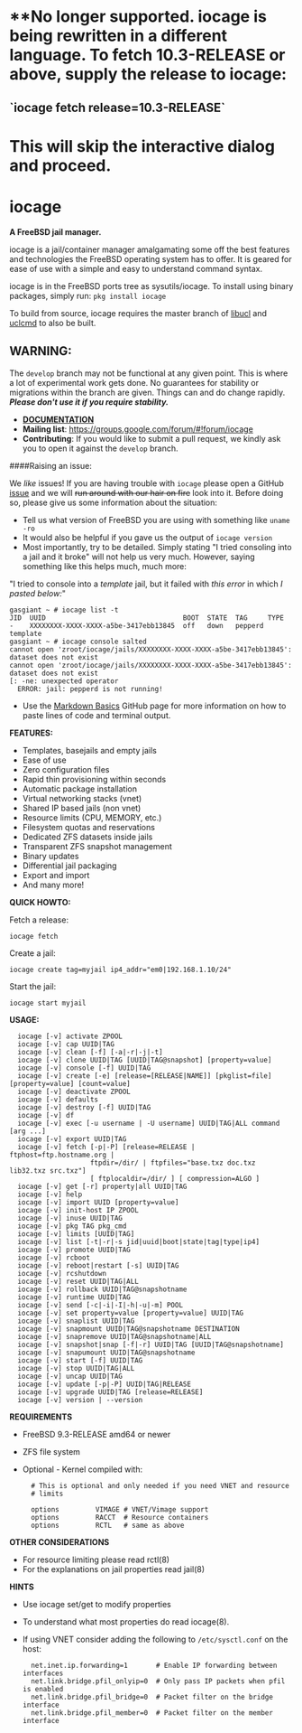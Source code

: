 <h1>**No longer supported. iocage is being rewritten in a different language. To fetch 10.3-RELEASE or above, supply the release to iocage:
<h2>`iocage fetch release=10.3-RELEASE`
<h1>This will skip the interactive dialog and proceed.

iocage
======

**A FreeBSD jail manager.**

iocage is a jail/container manager amalgamating some off the best features and
technologies the FreeBSD operating system has to offer. It is geared for ease
of use with a simple and easy to understand command syntax.

iocage is in the FreeBSD ports tree as sysutils/iocage.
To install using binary packages, simply run: `pkg install iocage`

To build from source, iocage requires the master branch of [libucl](https://github.com/vstakhov/libucl) and [uclcmd](https://github.com/allanjude/uclcmd)
to also be built.

## WARNING:
The `develop` branch may not be functional at any given point. This is where a lot of experimental work gets done. No guarantees for stability or migrations within the branch are given. Things can and do change rapidly. **_Please don't use it if you require stability._**

- **[DOCUMENTATION](http://iocage.readthedocs.org/en/latest/index.html)**
- **Mailing list**: https://groups.google.com/forum/#!forum/iocage
- **Contributing**: If you would like to submit a pull request, we kindly ask you to open it against the `develop` branch.

####Raising an issue:

We _like_ issues! If you are having trouble with `iocage` please open a GitHub [issue](https://github.com/iocage/iocage/issues) and we will ~~run around with our hair on fire~~ look into it. Before doing so, please give us some information about the situation:
- Tell us what version of FreeBSD you are using with something like `uname -ro`
- It would also be helpful if you gave us the output of `iocage version`
- Most importantly, try to be detailed. Simply stating "I tried consoling into a jail and it broke" will not help us very much. However, saying something like this helps much, much more:


"I tried to console into a _template_ jail, but it failed with _this error_ in which _I pasted below:_"
````
gasgiant ~ # iocage list -t
JID  UUID                                  BOOT  STATE  TAG     TYPE
-    XXXXXXXX-XXXX-XXXX-a5be-3417ebb13845  off   down   pepperd  template
gasgiant ~ # iocage console salted
cannot open 'zroot/iocage/jails/XXXXXXXX-XXXX-XXXX-a5be-3417ebb13845': dataset does not exist
cannot open 'zroot/iocage/jails/XXXXXXXX-XXXX-XXXX-a5be-3417ebb13845': dataset does not exist
[: -ne: unexpected operator
  ERROR: jail: pepperd is not running!
````

- Use the [Markdown Basics](https://help.github.com/articles/markdown-basics/#code-formatting) GitHub page for more information on how to paste lines of code and terminal output.

**FEATURES:**
- Templates, basejails and empty jails
- Ease of use
- Zero configuration files
- Rapid thin provisioning within seconds
- Automatic package installation
- Virtual networking stacks (vnet)
- Shared IP based jails (non vnet)
- Resource limits (CPU, MEMORY, etc.)
- Filesystem quotas and reservations
- Dedicated ZFS datasets inside jails
- Transparent ZFS snapshot management
- Binary updates
- Differential jail packaging
- Export and import
- And many more!

**QUICK HOWTO:**

Fetch a release:

`iocage fetch`

Create a jail:

`iocage create tag=myjail ip4_addr="em0|192.168.1.10/24"`

Start the jail:

`iocage start myjail`

**USAGE:**
```
  iocage [-v] activate ZPOOL
  iocage [-v] cap UUID|TAG
  iocage [-v] clean [-f] [-a|-r|-j|-t]
  iocage [-v] clone UUID|TAG [UUID|TAG@snapshot] [property=value]
  iocage [-v] console [-f] UUID|TAG
  iocage [-v] create [-e] [release=[RELEASE|NAME]] [pkglist=file] [property=value] [count=value]
  iocage [-v] deactivate ZPOOL
  iocage [-v] defaults
  iocage [-v] destroy [-f] UUID|TAG
  iocage [-v] df
  iocage [-v] exec [-u username | -U username] UUID|TAG|ALL command [arg ...]
  iocage [-v] export UUID|TAG
  iocage [-v] fetch [-p|-P] [release=RELEASE | ftphost=ftp.hostname.org |
                    ftpdir=/dir/ | ftpfiles="base.txz doc.txz lib32.txz src.txz"]
                    [ ftplocaldir=/dir/ ] [ compression=ALGO ]
  iocage [-v] get [-r] property|all UUID|TAG
  iocage [-v] help
  iocage [-v] import UUID [property=value]
  iocage [-v] init-host IP ZPOOL
  iocage [-v] inuse UUID|TAG
  iocage [-v] pkg TAG pkg_cmd
  iocage [-v] limits [UUID|TAG]
  iocage [-v] list [-t|-r|-s jid|uuid|boot|state|tag|type|ip4]
  iocage [-v] promote UUID|TAG
  iocage [-v] rcboot
  iocage [-v] reboot|restart [-s] UUID|TAG
  iocage [-v] rcshutdown
  iocage [-v] reset UUID|TAG|ALL
  iocage [-v] rollback UUID|TAG@snapshotname
  iocage [-v] runtime UUID|TAG
  iocage [-v] send [-c|-i|-I|-h|-u|-m] POOL
  iocage [-v] set property=value [property=value] UUID|TAG
  iocage [-v] snaplist UUID|TAG
  iocage [-v] snapmount UUID|TAG@snapshotname DESTINATION
  iocage [-v] snapremove UUID|TAG@snapshotname|ALL
  iocage [-v] snapshot|snap [-f|-r] UUID|TAG [UUID|TAG@snapshotname]
  iocage [-v] snapumount UUID|TAG@snapshotname
  iocage [-v] start [-f] UUID|TAG
  iocage [-v] stop UUID|TAG|ALL
  iocage [-v] uncap UUID|TAG
  iocage [-v] update [-p|-P] UUID|TAG|RELEASE
  iocage [-v] upgrade UUID|TAG [release=RELEASE]
  iocage [-v] version | --version
  ```

**REQUIREMENTS**
- FreeBSD 9.3-RELEASE amd64 or newer
- ZFS file system
- Optional - Kernel compiled with:

        # This is optional and only needed if you need VNET and resource
        # limits

        options         VIMAGE # VNET/Vimage support
        options         RACCT  # Resource containers
        options         RCTL   # same as above

**OTHER CONSIDERATIONS**
- For resource limiting please read rctl(8)
- For the explanations on jail properties read jail(8)

**HINTS**
- Use iocage set/get to modify properties
- To understand what most properties do read iocage(8).
- If using VNET consider adding the following to `/etc/sysctl.conf` on the host:

        net.inet.ip.forwarding=1       # Enable IP forwarding between interfaces
        net.link.bridge.pfil_onlyip=0  # Only pass IP packets when pfil is enabled
        net.link.bridge.pfil_bridge=0  # Packet filter on the bridge interface
        net.link.bridge.pfil_member=0  # Packet filter on the member interface
